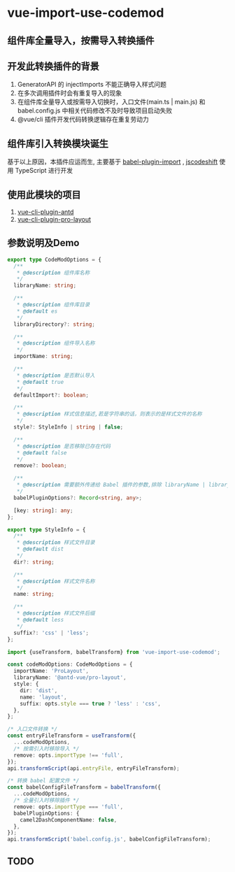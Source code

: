 # vue-import-use-codemod

## 组件库全量导入，按需导入转换插件

## 开发此转换插件的背景

1. GeneratorAPI 的 injectImports 不能正确导入样式问题
2. 在多次调用插件时会有重复导入的现象
3. 在组件库全量导入或按需导入切换时，入口文件(main.ts | main.js) 和 babel.config.js 中相关代码修改不及时导致项目启动失败
4. @vue/cli 插件开发代码转换逻辑存在重复劳动力

## 组件库引入转换模块诞生

基于以上原因，本插件应运而生, 主要基于 [babel-plugin-import](https://www.npmjs.com/package/babel-plugin-import) 
, [jscodeshift](https://www.npmjs.com/package/jscodeshift) 使用 TypeScript 进行开发

## 使用此模块的项目

1. [vue-cli-plugin-antd](https://www.npmjs.com/package/vue-cli-plugin-antd)
2. [vue-cli-plugin-pro-layout](https://www.npmjs.com/package/vue-cli-plugin-pro-layout)

## 参数说明及Demo

```typescript
export type CodeModOptions = {
  /**
   * @description 组件库名称
   */
  libraryName: string;

  /**
   * @description 组件库目录
   * @default es
   */
  libraryDirectory?: string;

  /**
   * @description 组件导入名称
   */
  importName: string;

  /**
   * @description 是否默认导入
   * @default true
   */
  defaultImport?: boolean;

  /**
   * @description 样式信息描述,若是字符串的话，则表示的是样式文件的名称
   */
  style?: StyleInfo | string | false;

  /**
   * @description 是否移除已存在代码
   * @default false
   */
  remove?: boolean;

  /**
   * @description 需要额外传递给 Babel 插件的参数,排除 libraryName | libraryDirectory | style
   */
  babelPluginOptions?: Record<string, any>;

  [key: string]: any;
};

export type StyleInfo = {
  /**
   * @description 样式文件目录
   * @default dist
   */
  dir?: string;

  /**
   * @description 样式文件名称
   */
  name: string;

  /**
   * @description 样式文件后缀
   * @default less
   */
  suffix?: 'css' | 'less';
};
```

```typescript
import {useTransform, babelTransform} from 'vue-import-use-codemod';

const codeModOptions: CodeModOptions = {
  importName: 'ProLayout',
  libraryName: '@antd-vue/pro-layout',
  style: {
    dir: 'dist',
    name: 'layout',
    suffix: opts.style === true ? 'less' : 'css',
  },
};

/* 入口文件转换 */
const entryFileTransform = useTransform({
  ...codeModOptions,
  /* 按需引入时移除导入 */
  remove: opts.importType !== 'full',
});
api.transformScript(api.entryFile, entryFileTransform);

/* 转换 babel 配置文件 */
const babelConfigFileTransform = babelTransform({
  ...codeModOptions,
  /* 全量引入时移除插件 */
  remove: opts.importType === 'full',
  babelPluginOptions: {
    camel2DashComponentName: false,
  },
});
api.transformScript('babel.config.js', babelConfigFileTransform);

```

## TODO
